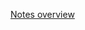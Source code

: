 [Notes overview](https://github.com/TheAbys/devops-bootcamp-certification-project/blob/master/README.md)
